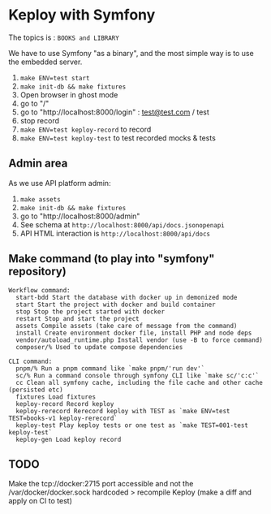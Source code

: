 # Keploy with Symfony

The topics is : `BOOKS and LIBRARY`

We have to use Symfony "as a binary", and the most simple way is to use the embedded server.

1. `make ENV=test start`
2. `make init-db && make fixtures`
3. Open browser in ghost mode
4. go to "/"
5. go to "http://localhost:8000/login" : test@test.com / test
6. stop record
7. `make ENV=test keploy-record` to record
8. `make ENV=test keploy-test` to test recorded mocks & tests

## Admin area

As we use API platform admin:

1. `make assets`
2. `make init-db && make fixtures`
3. go to "http://localhost:8000/admin"
4. See schema at `http://localhost:8000/api/docs.jsonopenapi`
5. API HTML interaction is `http://localhost:8000/api/docs`

## Make command (to play into "symfony" repository)

```shell
Workflow command:
  start-bdd Start the database with docker up in demonized mode
  start Start the project with docker and build container
  stop Stop the project started with docker
  restart Stop and start the project
  assets Compile assets (take care of message from the command)
  install Create environment docker file, install PHP and node deps
  vendor/autoload_runtime.php Install vendor (use -B to force command)
  composer/% Used to update compose dependencies

CLI command:
  pnpm/% Run a pnpm command like `make pnpm/'run dev'`
  sc/% Run a command console through symfony CLI like `make sc/'c:c'`
  cc Clean all symfony cache, including the file cache and other cache (persisted etc)
  fixtures Load fixtures
  keploy-record Record keploy
  keploy-rerecord Rerecord keploy with TEST as `make ENV=test TEST=books-v1 keploy-rerecord`
  keploy-test Play keploy tests or one test as `make TEST=001-test keploy-test`
  keploy-gen Load keploy record
```

## TODO

Make the tcp://docker:2715 port accessible and not the /var/docker/docker.sock hardcoded > recompile Keploy (make a diff and apply on CI to test)
